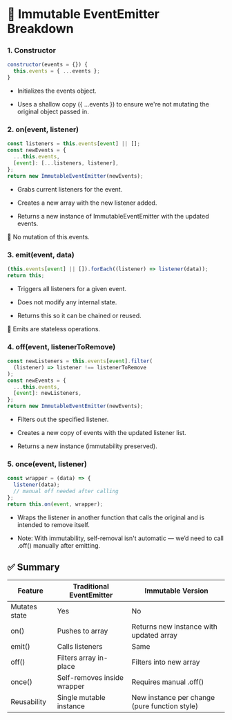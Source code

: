# 🧾 Immutable EventEmitter Breakdown

### 1. Constructor

```js
constructor(events = {}) {
  this.events = { ...events };
}
```

- Initializes the events object.

- Uses a shallow copy ({ ...events }) to ensure we're not mutating the original object passed in.

### 2. on(event, listener)

```js
const listeners = this.events[event] || [];
const newEvents = {
  ...this.events,
  [event]: [...listeners, listener],
};
return new ImmutableEventEmitter(newEvents);
```

- Grabs current listeners for the event.

- Creates a new array with the new listener added.

- Returns a new instance of ImmutableEventEmitter with the updated events.

📌 No mutation of this.events.

### 3. emit(event, data)

```js
(this.events[event] || []).forEach((listener) => listener(data));
return this;
```

- Triggers all listeners for a given event.

- Does not modify any internal state.

- Returns this so it can be chained or reused.

📌 Emits are stateless operations.

### 4. off(event, listenerToRemove)

```js
const newListeners = this.events[event].filter(
  (listener) => listener !== listenerToRemove
);
const newEvents = {
  ...this.events,
  [event]: newListeners,
};
return new ImmutableEventEmitter(newEvents);
```

- Filters out the specified listener.

- Creates a new copy of events with the updated listener list.

- Returns a new instance (immutability preserved).

### 5. once(event, listener)

```js
const wrapper = (data) => {
  listener(data);
  // manual off needed after calling
};
return this.on(event, wrapper);
```

- Wraps the listener in another function that calls the original and is intended to remove itself.

- Note: With immutability, self-removal isn't automatic — we’d need to call .off() manually after emitting.

## ✅ Summary

| Feature       | Traditional EventEmitter    | Immutable Version                             |
| ------------- | --------------------------- | --------------------------------------------- |
| Mutates state | Yes                         | No                                            |
| on()          | Pushes to array             | Returns new instance with updated array       |
| emit()        | Calls listeners             | Same                                          |
| off()         | Filters array in-place      | Filters into new array                        |
| once()        | Self-removes inside wrapper | Requires manual .off()                        |
| Reusability   | Single mutable instance     | New instance per change (pure function style) |
